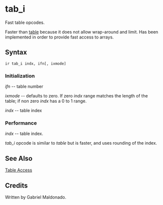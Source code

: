 <!--
id:tab_i
category:Signal Generators:Table Access
-->
# tab_i
Fast table opcodes.

Faster than [table](../../opcodes/table) because it does not allow wrap-around and limit. Has been implemented in order to provide fast access to arrays.

## Syntax
``` csound-orc
ir tab_i indx, ifn[, ixmode]
```

### Initialization

_ifn_ -- table number

_ixmode_ -- defaults to zero.  If zero _indx_ range matches the length of the table; if non zero _indx_ has a 0 to 1 range.

_indx_ -- table index

### Performance

_indx_ -- table index.

_tab_i_ opcode is similar to _table_ but is faster, and uses rounding of the index.

## See Also

[Table Access](../../siggen/tableacc)

## Credits

Written by Gabriel Maldonado.
